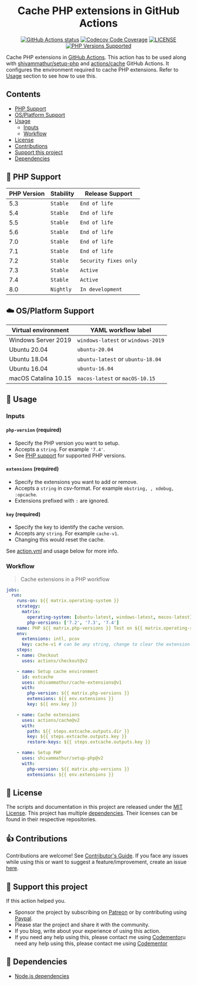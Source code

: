 <h1 align="center">Cache PHP extensions in GitHub Actions</h1>

<p align="center">
  <a href="https://github.com/shivammathur/cache-extensions" title="Cache PHP extensions in GitHub Actions"><img alt="GitHub Actions status" src="https://github.com/shivammathur/cache-extensions/workflows/Main%20workflow/badge.svg"></a>
  <a href="https://codecov.io/gh/shivammathur/cache-extensions" title="Code coverage"><img alt="Codecov Code Coverage" src="https://codecov.io/gh/shivammathur/cache-extensions/branch/master/graph/badge.svg"></a>
  <a href="https://github.com/shivammathur/cache-extensions/blob/master/LICENSE" title="license"><img alt="LICENSE" src="https://img.shields.io/badge/license-MIT-428f7e.svg"></a>
  <a href="#tada-php-support" title="PHP Versions Supported"><img alt="PHP Versions Supported" src="https://img.shields.io/badge/php-%3E%3D%205.3-8892BF.svg"></a>
</p>

Cache PHP extensions in [GitHub Actions](https://github.com/features/actions "GitHub Actions"). This action has to be used along with [shivammathur/setup-php](https://github.com/shivammathur/setup-php "Setup PHP") and [actions/cache](https://github.com/actions/cache "Cache in GitHub Actions") GitHub Actions. It configures the environment required to cache PHP extensions. Refer to [Usage](#memo-usage "How to use this") section to see how to use this.

## Contents

- [PHP Support](#tada-php-support)
- [OS/Platform Support](#cloud-osplatform-support)
- [Usage](#memo-usage)
  - [Inputs](#inputs)
  - [Workflow](#workflow)
- [License](#scroll-license)
- [Contributions](#1-contributions)
- [Support this project](#sparkling_heart-support-this-project)
- [Dependencies](#bookmark-dependencies)

## :tada: PHP Support

|PHP Version|Stability|Release Support|
|--- |--- |--- |
|5.3|`Stable`|`End of life`|
|5.4|`Stable`|`End of life`|
|5.5|`Stable`|`End of life`|
|5.6|`Stable`|`End of life`|
|7.0|`Stable`|`End of life`|
|7.1|`Stable`|`End of life`|
|7.2|`Stable`|`Security fixes only`|
|7.3|`Stable`|`Active`|
|7.4|`Stable`|`Active`|
|8.0|`Nightly`|`In development`|

## :cloud: OS/Platform Support

|Virtual environment|YAML workflow label|
|--- |--- |
|Windows Server 2019|`windows-latest` or `windows-2019`|
|Ubuntu 20.04|`ubuntu-20.04`|
|Ubuntu 18.04|`ubuntu-latest` or `ubuntu-18.04`|
|Ubuntu 16.04|`ubuntu-16.04`|
|macOS Catalina 10.15|`macos-latest` or `macOS-10.15`|

## :memo: Usage

### Inputs

#### `php-version` (required)

- Specify the PHP version you want to setup.
- Accepts a `string`. For example `'7.4'`.
- See [PHP support](#tada-php-support) for supported PHP versions.

#### `extensions` (required)

- Specify the extensions you want to add or remove.
- Accepts a `string` in csv-format. For example `mbstring, , xdebug, :opcache`.
- Extensions prefixed with `:` are ignored.

#### `key` (required)

- Specify the key to identify the cache version.
- Accepts any `string`. For example `cache-v1`.
- Changing this would reset the cache.

See [action.yml](action.yml "Metadata for this GitHub Action") and usage below for more info.

### Workflow
> Cache extensions in a PHP workflow

```yaml
jobs:
  run:
    runs-on: ${{ matrix.operating-system }}
    strategy:
      matrix:
        operating-system: [ubuntu-latest, windows-latest, macos-latest]
        php-versions: ['7.2', '7.3', '7.4']
    name: PHP ${{ matrix.php-versions }} Test on ${{ matrix.operating-system }}
    env:
      extensions: intl, pcov
      key: cache-v1 # can be any string, change to clear the extension cache.
    steps:
    - name: Checkout
      uses: actions/checkout@v2

    - name: Setup cache environment
      id: extcache
      uses: shivammathur/cache-extensions@v1
      with:
        php-version: ${{ matrix.php-versions }}
        extensions: ${{ env.extensions }}
        key: ${{ env.key }}

    - name: Cache extensions
      uses: actions/cache@v2
      with:
        path: ${{ steps.extcache.outputs.dir }}
        key: ${{ steps.extcache.outputs.key }}
        restore-keys: ${{ steps.extcache.outputs.key }}

    - name: Setup PHP
      uses: shivammathur/setup-php@v2
      with:
        php-version: ${{ matrix.php-versions }}
        extensions: ${{ env.extensions }}
```

## :scroll: License

The scripts and documentation in this project are released under the [MIT License](LICENSE "License for shivammathur/cache-extensions"). This project has multiple [dependencies](https://github.com/shivammathur/cache-extensions/network/dependencies "Dependencies for this PHP Action"). Their licenses can be found in their respective repositories.

## :+1: Contributions

Contributions are welcome! See [Contributor's Guide](.github/CONTRIBUTING.md "shivammathur/cache-extensions contribution guide"). If you face any issues while using this or want to suggest a feature/improvement, create an issue [here](https://github.com/shivammathur/cache-extensions/issues "Issues reported").

## :sparkling_heart: Support this project

If this action helped you.

- Sponsor the project by subscribing on [Patreon](https://www.patreon.com/shivammathur "Shivam Mathur Patreon") or by contributing using [Paypal](https://www.paypal.me/shivammathur "Shivam Mathur PayPal").
- Please star the project and share it with the community.
- If you blog, write about your experience of using this action.
- If you need any help using this, please contact me using [Codementor](https://www.codementor.io/shivammathur "Shivam Mathur Codementor")u need any help using this, please contact me using [Codementor](https://www.codementor.io/shivammathur "Shivam Mathur Codementor")

## :bookmark: Dependencies

- [Node.js dependencies](https://github.com/shivammathur/setup-php/network/dependencies "Node.js dependencies")